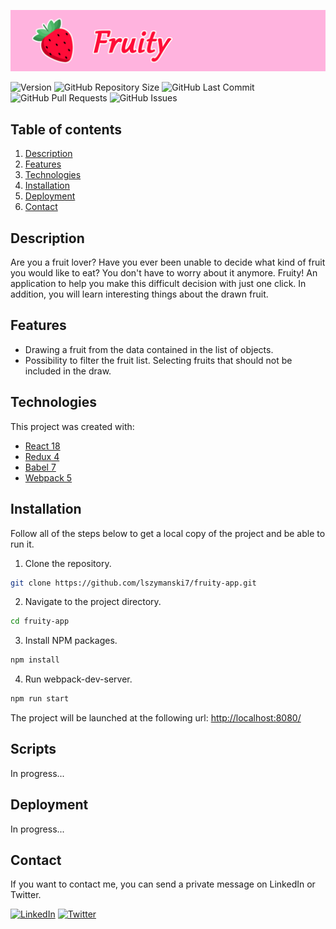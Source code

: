 <!-- PROJECT TITLE -->
![Fruity Header](./docs/fruity-header.png)

<!-- PROJECT SHIELDS -->
![Version](https://img.shields.io/badge/version-1.0.0-blue)
![GitHub Repository Size](https://img.shields.io/github/repo-size/lszymanski7/fruity-app?label=size)
![GitHub Last Commit](https://img.shields.io/github/last-commit/lszymanski7/fruity-app)
![GitHub Pull Requests](https://img.shields.io/github/issues-pr/lszymanski7/fruity-app)
![GitHub Issues](https://img.shields.io/github/issues/lszymanski7/fruity-app)

<!-- TABLE OF CONTENTS -->
## Table of contents
1. [Description](#description)
2. [Features](#features)
3. [Technologies](#technologies)
4. [Installation](#installation)
5. [Deployment](#deployment)
6. [Contact](#contact)

<!-- DESCRIPTION -->
## Description
Are you a fruit lover? Have you ever been unable to decide what kind of fruit you would like to eat? You don't have to worry about it anymore. Fruity! An application to help you make this difficult decision with just one click. In addition, you will learn interesting things about the drawn fruit.

<!-- FEATURES -->
## Features
- Drawing a fruit from the data contained in the list of objects.
- Possibility to filter the fruit list. Selecting fruits that should not be included in the draw.

<!-- TECHNOLOGIES -->
## Technologies
This project was created with:
- [React 18](https://reactjs.org/)
- [Redux 4](https://redux.js.org/)
- [Babel 7](https://babeljs.io/)
- [Webpack 5](https://webpack.js.org/)

<!-- INSTALLATION -->
## Installation
Follow all of the steps below to get a local copy of the project and be able to run it.

1. Clone the repository.
```sh
git clone https://github.com/lszymanski7/fruity-app.git
```
2. Navigate to the project directory.
```sh
cd fruity-app
```
3. Install NPM packages.
```sh
npm install
```
4. Run webpack-dev-server.
```sh
npm run start
```

The project will be launched at the following url: <a href="http://localhost:8080/">http://localhost:8080/<a/>

<!-- SCRIPTS -->
## Scripts
In progress...	

<!-- DEPLOYMENT -->
## Deployment
In progress...	

<!-- CONTACT -->
## Contact
If you want to contact me, you can send a private message on LinkedIn or Twitter.

[![LinkedIn](https://img.shields.io/badge/LinkedIn-0a66c2?style=flat&logo=linkedin)](https://www.linkedin.com/in/lszymanski7)
[![Twitter](https://img.shields.io/twitter/follow/lszymanski7_?label=Twitter&style=social)](https://twitter.com/lszymanski7_)